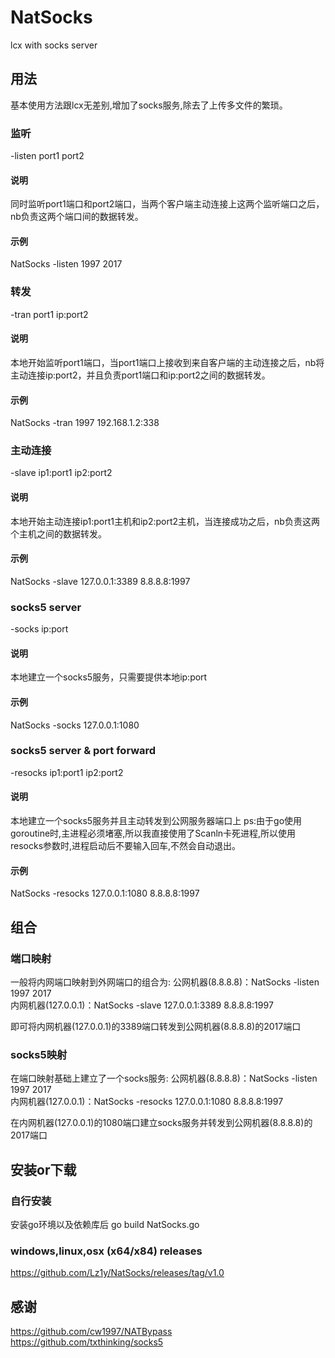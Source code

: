 # NatSocks
lcx with socks server

## 用法
基本使用方法跟lcx无差别,增加了socks服务,除去了上传多文件的繁琐。  
### 监听   
-listen port1 port2  
#### 说明
同时监听port1端口和port2端口，当两个客户端主动连接上这两个监听端口之后，nb负责这两个端口间的数据转发。  
#### 示例  
NatSocks -listen 1997 2017  
### 转发 
-tran port1 ip:port2  
#### 说明
本地开始监听port1端口，当port1端口上接收到来自客户端的主动连接之后，nb将主动连接ip:port2，并且负责port1端口和ip:port2之间的数据转发。
#### 示例 
NatSocks -tran 1997 192.168.1.2:338  
### 主动连接
-slave ip1:port1 ip2:port2  
#### 说明
本地开始主动连接ip1:port1主机和ip2:port2主机，当连接成功之后，nb负责这两个主机之间的数据转发。
#### 示例 
NatSocks -slave 127.0.0.1:3389 8.8.8.8:1997
### socks5 server
-socks ip:port
#### 说明
本地建立一个socks5服务，只需要提供本地ip:port
#### 示例 
NatSocks -socks 127.0.0.1:1080
### socks5 server & port forward  
-resocks ip1:port1 ip2:port2
#### 说明
本地建立一个socks5服务并且主动转发到公网服务器端口上
ps:由于go使用goroutine时,主进程必须堵塞,所以我直接使用了Scanln卡死进程,所以使用resocks参数时,进程启动后不要输入回车,不然会自动退出。  
#### 示例 
NatSocks -resocks 127.0.0.1:1080 8.8.8.8:1997

## 组合
### 端口映射
一般将内网端口映射到外网端口的组合为:
公网机器(8.8.8.8)：NatSocks -listen 1997 2017  
内网机器(127.0.0.1)：NatSocks -slave 127.0.0.1:3389 8.8.8.8:1997 

即可将内网机器(127.0.0.1)的3389端口转发到公网机器(8.8.8.8)的2017端口
### socks5映射
在端口映射基础上建立了一个socks服务:
公网机器(8.8.8.8)：NatSocks -listen 1997 2017  
内网机器(127.0.0.1)：NatSocks -resocks 127.0.0.1:1080 8.8.8.8:1997

在内网机器(127.0.0.1)的1080端口建立socks服务并转发到公网机器(8.8.8.8)的2017端口

## 安装or下载  
### 自行安装
安装go环境以及依赖库后
go build NatSocks.go

### windows,linux,osx (x64/x84) releases  
https://github.com/Lz1y/NatSocks/releases/tag/v1.0

## 感谢
https://github.com/cw1997/NATBypass  
https://github.com/txthinking/socks5
